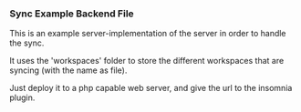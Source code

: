 ### Sync Example Backend File

This is an example server-implementation of the server in order to handle the sync.

It uses the 'workspaces' folder to store the different workspaces that are syncing (with the name as file).

Just deploy it to a php capable web server, and give the url to the insomnia plugin.
